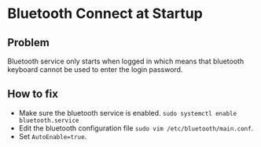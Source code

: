 # Bluetooth Connect at Startup

## Problem
Bluetooth service only starts when logged in which means that bluetooth keyboard cannot
be used to enter the login password. 


## How to fix
- Make sure the bluetooth service is enabled. `sudo systemctl enable bluetooth.service`
- Edit the bluetooth configuration file `sudo vim /etc/bluetooth/main.conf`.
- Set `AutoEnable=true`.

